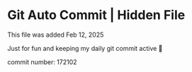 # Git Auto Commit | Hidden File

This file was added Feb 12, 2025

Just for fun and keeping my daily git commit active 🤪

commit number: 172102
